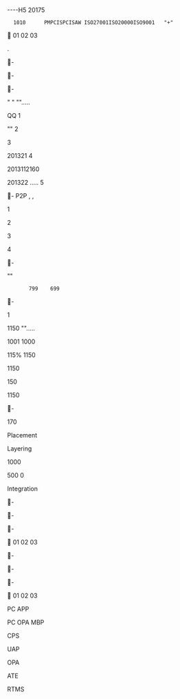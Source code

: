 ----H5
  20175



      1010      PMPCISPCISAW ISO27001ISO20000ISO9001   "+"


01  02  03 



 
 .

  

 

    











-

-

-


" " "".....

 QQ
1

"" 
2

 
3

 201321 
4

2013112160

201322 .....
5

-
P2P ,  , 

1

 

2

 

3

 

4

 

-

""

 

           799    699

  

 

 

-

1

1150
"".....

1001
1000

115%
 1150


 1150

150
 
1150

-



 






 



 

170







       

 Placement

  

 Layering


 1000


500 0



 Integration

-

-

-


01  02  03 

-
    

-
    

-
           


01  02  03 





PC APP 

PC OPA MBP

CPS


 UAP 







 



      











 

 







 











OPA 

 



ATE

 






RTMS 

     

     
















